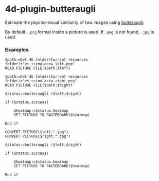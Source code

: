 # 4d-plugin-butteraugli

Estimate the psycho-visual similarity of two images using [butteraugli](https://github.com/google/butteraugli).

By default, ``.png`` format inside a picture is used. If ``.png`` is not found, ``.jpg`` is used.

### Examples

```
$path:=Get 4D folder(Current resources folder)+"vs_ssimulacra_left.png"
READ PICTURE FILE($path;$left)

$path:=Get 4D folder(Current resources folder)+"vs_ssimulacra_right.png"
READ PICTURE FILE($path;$right)

$status:=butteraugli ($left;$right)

If ($status.success)
	
	$heatmap:=$status.heatmap
	SET PICTURE TO PASTEBOARD($heatmap)
	
End if 

CONVERT PICTURE($left;".jpg")
CONVERT PICTURE($right;".jpg")

$status:=butteraugli ($left;$right)

If ($status.success)
	
	$heatmap:=$status.heatmap
	SET PICTURE TO PASTEBOARD($heatmap)
	
End if 
```

